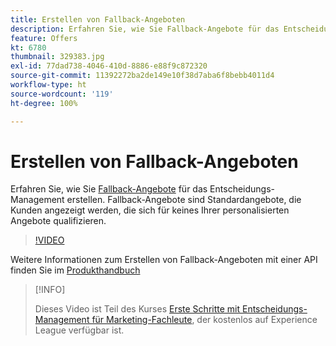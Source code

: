 ```yaml
---
title: Erstellen von Fallback-Angeboten
description: Erfahren Sie, wie Sie Fallback-Angebote für das Entscheidungs-Management erstellen. Fallback-Angebote sind Eignungsregeln zugeordnet, die Ihnen helfen, sie nur relevanten Kunden anzuzeigen.
feature: Offers
kt: 6780
thumbnail: 329383.jpg
exl-id: 77dad738-4046-410d-8886-e88f9c872320
source-git-commit: 11392272ba2de149e10f38d7aba6f8bebb4011d4
workflow-type: ht
source-wordcount: '119'
ht-degree: 100%

---
```


# Erstellen von Fallback-Angeboten

Erfahren Sie, wie Sie [Fallback-Angebote](https://experienceleague.adobe.com/docs/journey-optimizer/using/offer-decisioniong/managing-offers-in-the-offer-library/creating-fallback-offers.html?lang=de) für das Entscheidungs-Management erstellen. Fallback-Angebote sind Standardangebote, die Kunden angezeigt werden, die sich für keines Ihrer personalisierten Angebote qualifizieren.

>[!VIDEO](https://video.tv.adobe.com/v/329383?quality=12&learn=on)

Weitere Informationen zum Erstellen von Fallback-Angeboten mit einer API finden Sie im [Produkthandbuch](https://experienceleague.adobe.com/docs/journey-optimizer/using/offer-decisioniong/api-reference/offers-api/fallback-offers/create.html?lang=de)

>[!INFO]
>
> Dieses Video ist Teil des Kurses [Erste Schritte mit Entscheidungs-Management für Marketing-Fachleute](https://experienceleague.adobe.com/?recommended=ExperiencePlatform-U-1-2020.1.offerdecisioning), der kostenlos auf Experience League verfügbar ist.
